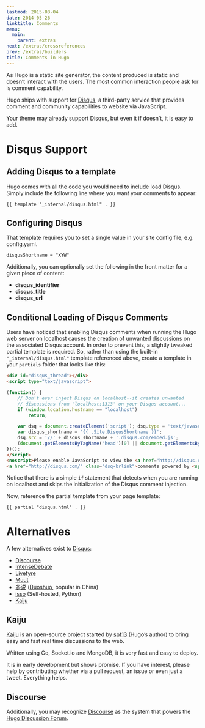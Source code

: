 ```yaml
---
lastmod: 2015-08-04
date: 2014-05-26
linktitle: Comments
menu:
  main:
    parent: extras
next: /extras/crossreferences
prev: /extras/builders
title: Comments in Hugo
---
```


As Hugo is a static site generator, the content produced is static and doesn’t interact with the users. The most common interaction people ask for is comment capability.

Hugo ships with support for [Disqus](https://disqus.com/), a third-party service that provides comment and community capabilities to website via JavaScript.

Your theme may already support Disqus, but even it if doesn’t, it is easy to add.

# Disqus Support

## Adding Disqus to a template

Hugo comes with all the code you would need to include load Disqus. Simply include the following line where you want your comments to appear:

    {{ template "_internal/disqus.html" . }}

## Configuring Disqus

That template requires you to set a single value in your site config file, e.g. config.yaml.

    disqusShortname = "XYW"

Additionally, you can optionally set the following in the front matter
for a given piece of content:

 * **disqus_identifier**
 * **disqus_title**
 * **disqus_url**

## Conditional Loading of Disqus Comments

Users have noticed that enabling Disqus comments when running the Hugo web server on localhost causes the creation of unwanted discussions on the associated Disqus account. In order to prevent this, a slightly tweaked partial template is required. So, rather than using the built-in `"_internal/disqus.html"` template referenced above, create a template in your `partials` folder that looks like this:

```html
<div id="disqus_thread"></div>
<script type="text/javascript">

(function() {
    // Don't ever inject Disqus on localhost--it creates unwanted
    // discussions from 'localhost:1313' on your Disqus account...
    if (window.location.hostname == "localhost")
        return;

    var dsq = document.createElement('script'); dsq.type = 'text/javascript'; dsq.async = true;
    var disqus_shortname = '{{ .Site.DisqusShortname }}';
    dsq.src = '//' + disqus_shortname + '.disqus.com/embed.js';
    (document.getElementsByTagName('head')[0] || document.getElementsByTagName('body')[0]).appendChild(dsq);
})();
</script>
<noscript>Please enable JavaScript to view the <a href="http://disqus.com/?ref_noscript">comments powered by Disqus.</a></noscript>
<a href="http://disqus.com/" class="dsq-brlink">comments powered by <span class="logo-disqus">Disqus</span></a>
```

Notice that there is a simple `if` statement that detects when you are running on localhost and skips the initialization of the Disqus comment injection.

Now, reference the partial template from your page template:

    {{ partial "disqus.html" . }}


# Alternatives

A few alternatives exist to [Disqus](https://disqus.com/):

* [Discourse](http://www.discourse.org)
* [IntenseDebate](http://intensedebate.com/)
* [Livefyre](http://livefyre.com/)
* [Muut](http://muut.com/)
* [多说](http://duoshuo.com/) ([Duoshuo](http://duoshuo.com/), popular in China)
* [isso](http://posativ.org/isso/) (Self-hosted, Python)
* [Kaiju](https://github.com/spf13/kaiju)

## Kaiju

[Kaiju](https://github.com/spf13/kaiju) is an open-source project started by [spf13](http://spf13.com/) (Hugo’s author) to bring easy and fast real time discussions to the web.

Written using Go, Socket.io and MongoDB, it is very fast and easy to deploy.

It is in early development but shows promise. If you have interest, please help by contributing whether via a pull request, an issue or even just a tweet. Everything helps.

## Discourse

Additionally, you may recognize [Discourse](http://www.discourse.org) as the system that powers the [Hugo Discussion Forum](http://discuss.gohugo.io).

